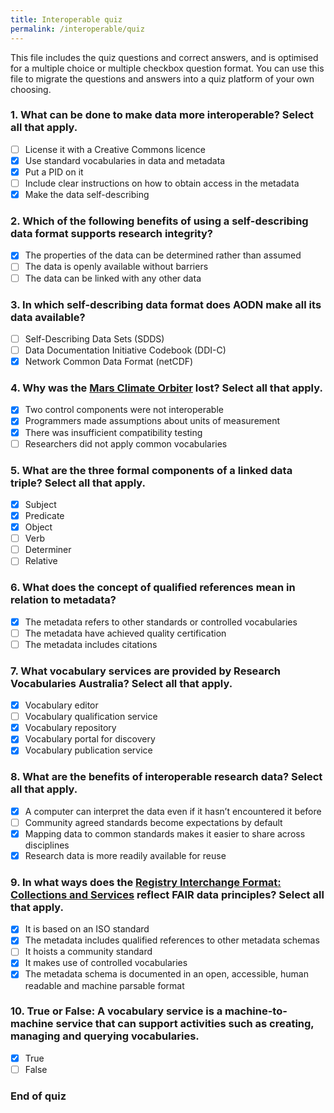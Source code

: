 ```yaml
---
title: Interoperable quiz
permalink: /interoperable/quiz
---
```


This file includes the quiz questions and correct answers, and is optimised for a multiple choice or multiple checkbox question format. You can use this file to migrate the questions and answers into a quiz platform of your own choosing.

### 1. What can be done to make data more interoperable? Select all that apply.

- [ ] License it with a Creative Commons licence
- [x] Use standard vocabularies in data and metadata
- [x] Put a PID on it
- [ ] Include clear instructions on how to obtain access in the metadata
- [x] Make the data self-describing

### 2. Which of the following benefits of using a self-describing data format supports research integrity?

- [x] The properties of the data can be determined rather than assumed
- [ ] The data is openly available without barriers
- [ ] The data can be linked with any other data

### 3. In which self-describing data format does AODN make all its data available?

- [ ] Self-Describing Data Sets (SDDS)
- [ ] Data Documentation Initiative Codebook (DDI-C)
- [x] Network Common Data Format (netCDF)

### 4. Why was the [Mars Climate Orbiter](https://en.wikipedia.org/wiki/Mars_Climate_Orbiter) lost? Select all that apply.

- [x] Two control components were not interoperable
- [x] Programmers made assumptions about units of measurement
- [x] There was insufficient compatibility testing
- [ ] Researchers did not apply common vocabularies

### 5. What are the three formal components of a linked data triple? Select all that apply.

- [x] Subject
- [x] Predicate
- [x] Object
- [ ] Verb
- [ ] Determiner
- [ ] Relative

### 6. What does the concept of qualified references mean in relation to metadata?

- [x] The metadata refers to other standards or controlled vocabularies
- [ ] The metadata have achieved quality certification
- [ ] The metadata includes citations

### 7. What vocabulary services are provided by Research Vocabularies Australia? Select all that apply.

- [x] Vocabulary editor
- [ ] Vocabulary qualification service
- [x] Vocabulary repository
- [x] Vocabulary portal for discovery
- [x] Vocabulary publication service

### 8. What are the benefits of interoperable research data? Select all that apply.

- [x] A computer can interpret the data even if it hasn’t encountered it before
- [ ] Community agreed standards become expectations by default
- [x] Mapping data to common standards makes it easier to share across disciplines
- [x] Research data is more readily available for reuse

### 9. In what ways does the [Registry Interchange Format: Collections and Services](https://documentation.ardc.edu.au/display/DOC/About+RIF-CS) reflect FAIR data principles? Select all that apply.

- [x] It is based on an ISO standard
- [x] The metadata includes qualified references to other metadata schemas
- [ ] It hoists a community standard
- [x] It makes use of controlled vocabularies
- [x] The metadata schema is documented in an open, accessible, human readable and machine parsable format

### 10. True or False: A vocabulary service is a machine-to-machine service that can support activities such as creating, managing and querying vocabularies.

- [x] True
- [ ] False

### End of quiz
